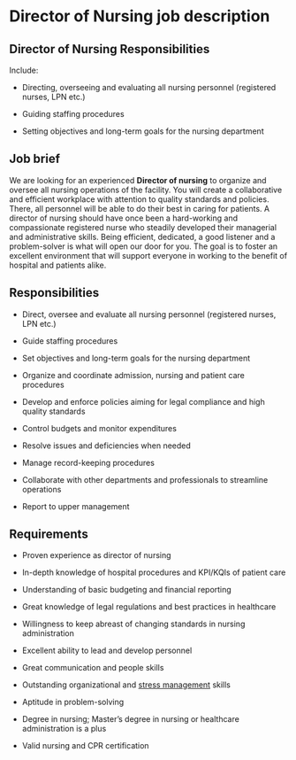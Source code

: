 # Director of Nursing job description


## <b>Director of Nursing Responsibilities</b>

Include:

* Directing, overseeing and evaluating all nursing personnel (registered nurses, LPN etc.)

* Guiding staffing procedures

* Setting objectives and long-term goals for the nursing department


## Job brief

We are looking for an experienced <b>Director of nursing</b> to organize and oversee all nursing operations of the facility. You will create a collaborative and efficient workplace with attention to quality standards and policies. There, all personnel will be able to do their best in caring for patients.
A director of nursing should have once been a hard-working and compassionate registered nurse who steadily developed their managerial and administrative skills. Being efficient, dedicated, a good listener and a problem-solver is what will open our door for you.
The goal is to foster an excellent environment that will support everyone in working to the benefit of hospital and patients alike.


## Responsibilities

* Direct, oversee and evaluate all nursing personnel (registered nurses, LPN etc.)

* Guide staffing procedures

* Set objectives and long-term goals for the nursing department

* Organize and coordinate admission, nursing and patient care procedures

* Develop and enforce policies aiming for legal compliance and high quality standards

* Control budgets and monitor expenditures

* Resolve issues and deficiencies when needed

* Manage record-keeping procedures

* Collaborate with other departments and professionals to streamline operations

* Report to upper management


## Requirements

* Proven experience as director of nursing

* In-depth knowledge of hospital procedures and KPI/KQIs of patient care

* Understanding of basic budgeting and financial reporting

* Great knowledge of legal regulations and best practices in healthcare

* Willingness to keep abreast of changing standards in nursing administration

* Excellent ability to lead and develop personnel

* Great communication and people skills

* Outstanding organizational and <a href="https://resources.workable.com/stress-management-interview-questions">stress management</a> skills

* Aptitude in problem-solving

* Degree in nursing; Master’s degree in nursing or healthcare administration is a plus

* Valid nursing and CPR certification
